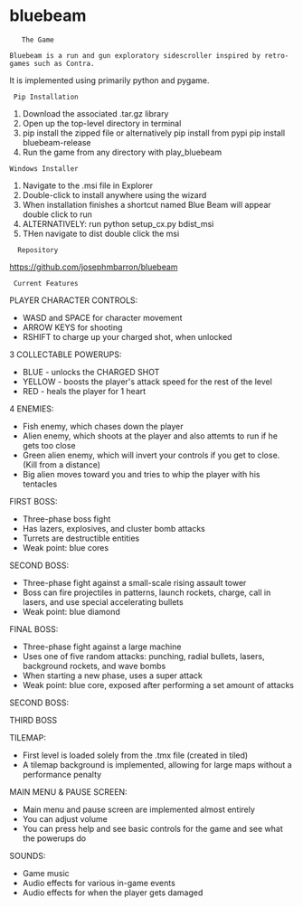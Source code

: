 # bluebeam 
~~~~~~~~~~~~~~
   The Game
~~~~~~~~~~~~~~
    Bluebeam is a run and gun exploratory sidescroller inspired by retro-games such as Contra. 
It is implemented using primarily python and pygame.

~~~~~~~~~~~~~~~~~
 Pip Installation
~~~~~~~~~~~~~~~~~~
1. Download the associated .tar.gz library
2. Open up the top-level directory in terminal
3. pip install the zipped file or alternatively pip install from pypi
   pip install bluebeam-release
4. Run the game from any directory with play_bluebeam

~~~~~~~~~~~~~~
Windows Installer
~~~~~~~~~~~~~~
1. Navigate to the .msi file in Explorer
2. Double-click to install anywhere using the wizard
3. When installation finishes a shortcut named Blue Beam will appear double click to run
4. ALTERNATIVELY: run python setup_cx.py bdist_msi
5. THen navigate to dist double click the msi

~~~~~~~~~~~~~~
  Repository
~~~~~~~~~~~~~~
https://github.com/josephmbarron/bluebeam

~~~~~~~~~~~~~~~~~~
 Current Features
~~~~~~~~~~~~~~~~~~

PLAYER CHARACTER CONTROLS:
 - WASD and SPACE for character movement
 - ARROW KEYS for shooting
 - RSHIFT to charge up your charged shot, when unlocked

3 COLLECTABLE POWERUPS:
 - BLUE - unlocks the CHARGED SHOT
 - YELLOW - boosts the player's attack speed for the rest of the level
 - RED - heals the player for 1 heart

4 ENEMIES:
 - Fish enemy, which chases down the player
 - Alien enemy, which shoots at the player and also attemts to run if he gets too close
 - Green alien enemy, which will invert your controls if you get to close. (Kill from a distance)
 - Big alien moves toward you and tries to whip the player with his tentacles

FIRST BOSS:
 - Three-phase boss fight
 - Has lazers, explosives, and cluster bomb attacks
 - Turrets are destructible entities
 - Weak point: blue cores

SECOND BOSS:
 - Three-phase fight against a small-scale rising assault tower
 - Boss can fire projectiles in patterns, launch rockets, charge, call in lasers, and use special accelerating bullets
 - Weak point: blue diamond

FINAL BOSS:
 - Three-phase fight against a large machine
 - Uses one of five random attacks: punching, radial bullets, lasers, background rockets, and wave bombs
 - When starting a new phase, uses a super attack
 - Weak point: blue core, exposed after performing a set amount of attacks 

SECOND BOSS:

THIRD BOSS

TILEMAP:
 - First level is loaded solely from the .tmx file (created in tiled)
 - A tilemap background is implemented, allowing for large maps without a performance penalty

MAIN MENU & PAUSE SCREEN:
 - Main menu and pause screen are implemented almost entirely
 - You can adjust volume
 - You can press help and see basic controls for the game and see what the powerups do

SOUNDS:
 - Game music
 - Audio effects for various in-game events
 - Audio effects for when the player gets damaged
